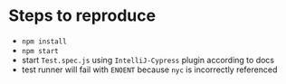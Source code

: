 # Steps to reproduce

- `npm install`
- `npm start`
- start `Test.spec.js` using `IntelliJ-Cypress` plugin according to docs
- test runner will fail with `ENOENT` because `nyc` is incorrectly referenced
